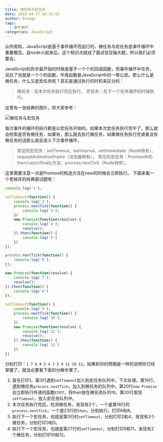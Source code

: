 ```yaml
---
title: 微任务与宏任务
date: 2019-04-27 16:31:55
author: Orange
tags:
  - 事件循环
categories: JavaScript
---
```


众所周知，JavaScript是基于事件循环而运行的，微任务与宏任务是事件循环中重要概念。自node火起来后，这个知识点就成了面试官压轴大题，所以我们必须要会。

JavaScript的异步最开始的时候是基于一个个的回调函数，而事件循环中任务，说白了也就是一个个的函数，毕竟函数是JavaScript中的一等公民。那么什么是微任务，什么又是宏任务呢？其实是通过执行的时机来区分的：

> 微任务：在本次任务执行完后执行。
> 宏任务：在下一个任务循环的时候执行。

这里有一张经典的图片，供大家参考：

![微任务与宏任务](1.png)

每次事件的循环的执行都是以宏任务开始的。如果本次宏任务执行完毕了，那么就会检索是否有微任务，如果有，那么就去执行微任务，如果微任务执行完或者没有微任务的话那么就会进入下次事件循环。

> 常见的宏任务：setTimeout、setInterval、setImmediate（Node特有）、requestAnimationFrame（浏览器特有）。
> 常见的宏任务：Promise中的then/catch/finally方法、process.nextTick（Node特有）。

这里需要注意一点是Promise的构造方法在new的时候会立即执行。
下面来看一个老掉牙的经典面试题吧：
```JavaScript
console.log('1');

setTimeout(function() {
    console.log('2');
    process.nextTick(function() {
        console.log('3');
    })
    new Promise(function(resolve) {
        console.log('4');
        resolve();
    }).then(function() {
        console.log('5')
    })
});

process.nextTick(function() {
    console.log('6');
});

new Promise(function(resolve) {
    console.log('7');
    resolve();
}).then(function() {
    console.log('8')
});

setTimeout(function() {
    console.log('9');
    process.nextTick(function() {
        console.log('10');
    })
    new Promise(function(resolve) {
        console.log('11');
        resolve();
    }).then(function() {
        console.log('12')
    })
})
```

分别打印：`1 7 6 8 2 4 3 5 9 11 10 12`。如果和你的预期是一样的说明你已经掌握了，就没必要看下面的分解步骤了。

1. 首先打印1。第3行遇到`setTimeout`加入到宏任务队列中，下次处理。第16行，遇到微任务`process.nextTick`，加入到微任务的队列中。第20行`new Promise`会立即执行传递的函数`打印7`，将then放在微任务队列中。第20行发现`setTimeout`，放入宏任务队列中。
2. 本次任务执行完后，检测微任务，发现有2个，一个是第16行的`process.nextTick`，一个是23行的`then`，分别执行，打印6和8。
3. 执行下一个宏任务，也就是第3行的`setTimeout`，分别打印2和4，发现有2个微任务，分别打印3和5。
4. 执行下一个宏任务，也就是第27行的`setTimeout`，分别打印9和11，发现有2个微任务，分别打印10和12。
